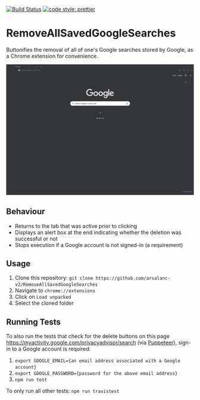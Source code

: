 [![Build Status](https://travis-ci.com/arsalanc-v2/RemoveAllSavedGoogleSearches.svg?token=uQU2TE2LydPhxKjosPjN&branch=master)](https://travis-ci.com/arsalanc-v2/RemoveAllSavedGoogleSearches)
[![code style: prettier](https://img.shields.io/badge/code_style-prettier-ff69b4.svg)](https://github.com/prettier/prettier)

# RemoveAllSavedGoogleSearches
Buttonifies the removal of all of one's Google searches stored by Google, as a Chrome extension for convenience.

![](demo.gif)

## Behaviour
* Returns to the tab that was active prior to clicking
* Displays an alert box at the end indicating whether the deletion was successful or not
* Stops execution if a Google account is not signed-in (a requirement)

## Usage
1. Clone this repository: `git clone https://github.com/arsalanc-v2/RemoveAllSavedGoogleSearches`
2. Navigate to `chrome://extensions`
3. Click on `Load unpacked`
4. Select the cloned folder

## Running Tests
To also run the tests that check for the delete buttons on this page https://myactivity.google.com/privacyadvisor/search (via [Puppeteer](https://github.com/GoogleChrome/puppeteer)), sign-in to a Google account is required:  
1. `export GOOGLE_EMAIL={an email address associated with a Google account}`
2. `export GOOGLE_PASSWORD={password for the above email address}`
3. `npm run test`

To only run all other tests: `npm run travistest`
